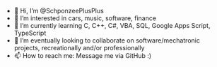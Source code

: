 - 👋 Hi, I’m @SchponzeePlusPlus
- 👀 I’m interested in cars, music, software, finance
- 🌱 I’m currently learning C, C++, C#, VBA, SQL, Google Apps Script, TypeScript
- 💞️ I’m eventually looking to collaborate on software/mechatronic projects, recreationally and/or professionally
- 📫 How to reach me: Message me via GitHub :)

<!---
SponzaPlusPlus/SponzaPlusPlus is a ✨ special ✨ repository because its `README.md` (this file) appears on your GitHub profile.
You can click the Preview link to take a look at your changes.
--->
